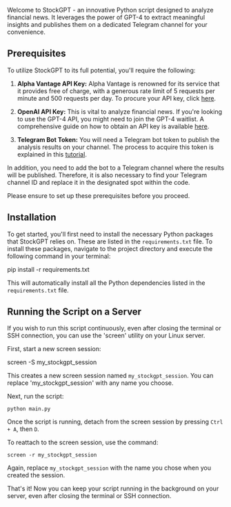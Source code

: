 Welcome to StockGPT - an innovative Python script designed to analyze financial news. It leverages the power of GPT-4 to extract meaningful insights and publishes them on a dedicated Telegram channel for your convenience.

## Prerequisites

To utilize StockGPT to its full potential, you'll require the following:

1. **Alpha Vantage API Key:** Alpha Vantage is renowned for its service that it provides free of charge, with a generous rate limit of 5 requests per minute and 500 requests per day. To procure your API key, click [here](https://www.alphavantage.co/support/#api-key).

2. **OpenAI API Key:** This is vital to analyze financial news. If you're looking to use the GPT-4 API, you might need to join the GPT-4 waitlist. A comprehensive guide on how to obtain an API key is available [here](https://www.howtogeek.com/885918/how-to-get-an-openai-api-key/).

3. **Telegram Bot Token:** You will need a Telegram bot token to publish the analysis results on your channel. The process to acquire this token is explained in this [tutorial](https://www.siteguarding.com/en/how-to-get-telegram-bot-api-token). 

In addition, you need to add the bot to a Telegram channel where the results will be published. Therefore, it is also necessary to find your Telegram channel ID and replace it in the designated spot within the code.

Please ensure to set up these prerequisites before you proceed.

## Installation

To get started, you'll first need to install the necessary Python packages that StockGPT relies on. These are listed in the `requirements.txt` file. To install these packages, navigate to the project directory and execute the following command in your terminal:

pip install -r requirements.txt


This will automatically install all the Python dependencies listed in the `requirements.txt` file.

## Running the Script on a Server

If you wish to run this script continuously, even after closing the terminal or SSH connection, you can use the 'screen' utility on your Linux server.

First, start a new screen session:

screen -S my_stockgpt_session


This creates a new screen session named `my_stockgpt_session`. You can replace 'my_stockgpt_session' with any name you choose.

Next, run the script:

```
python main.py
```

Once the script is running, detach from the screen session by pressing `Ctrl + A`, then `D`. 

To reattach to the screen session, use the command:
```
screen -r my_stockgpt_session
```

Again, replace `my_stockgpt_session` with the name you chose when you created the session.

That's it! Now you can keep your script running in the background on your server, even after closing the terminal or SSH connection.
